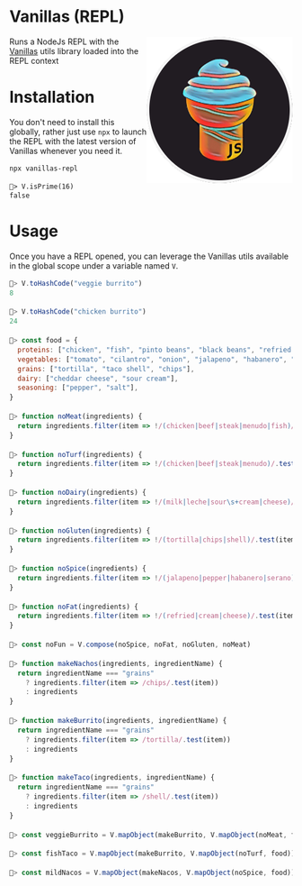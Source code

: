 # Vanillas (REPL)

<img
  src="https://raw.githubusercontent.com/arizonatribe/vanillas/master/media/logo_sunset_rounded.png"
  alt="Vanillas JS"
  align="right"
/>

Runs a NodeJs REPL with the [Vanillas](https://www.npmjs.com/package/vanillas) utils library loaded into the REPL context

# Installation

You don't need to install this globally, rather just use `npx` to launch the REPL with the latest version of Vanillas whenever you need it.

```
npx vanillas-repl

🍦> V.isPrime(16)
false
```

# Usage
Once you have a REPL opened, you can leverage the Vanillas utils available in the global scope under a variable named `V`.

```javascript
🍦> V.toHashCode("veggie burrito")
8

🍦> V.toHashCode("chicken burrito")
24

🍦> const food = {
  proteins: ["chicken", "fish", "pinto beans", "black beans", "refried beans"],
  vegetables: ["tomato", "cilantro", "onion", "jalapeno", "habanero", "serano"],
  grains: ["tortilla", "taco shell", "chips"],
  dairy: ["cheddar cheese", "sour cream"],
  seasoning: ["pepper", "salt"],
}

🍦> function noMeat(ingredients) {
  return ingredients.filter(item => !/(chicken|beef|steak|menudo|fish)/.test(item))
}

🍦> function noTurf(ingredients) {
  return ingredients.filter(item => !/(chicken|beef|steak|menudo)/.test(item))
}

🍦> function noDairy(ingredients) {
  return ingredients.filter(item => !/(milk|leche|sour\s+cream|cheese)/.test(item))
}

🍦> function noGluten(ingredients) {
  return ingredients.filter(item => !/(tortilla|chips|shell)/.test(item))
}

🍦> function noSpice(ingredients) {
  return ingredients.filter(item => !/(jalapeno|pepper|habanero|serano)/.test(item))
}

🍦> function noFat(ingredients) {
  return ingredients.filter(item => !/(refried|cream|cheese)/.test(item))
}

🍦> const noFun = V.compose(noSpice, noFat, noGluten, noMeat)

🍦> function makeNachos(ingredients, ingredientName) {
  return ingredientName === "grains"
    ? ingredients.filter(item => /chips/.test(item))
    : ingredients
}

🍦> function makeBurrito(ingredients, ingredientName) {
  return ingredientName === "grains"
    ? ingredients.filter(item => /tortilla/.test(item))
    : ingredients
}

🍦> function makeTaco(ingredients, ingredientName) {
  return ingredientName === "grains"
    ? ingredients.filter(item => /shell/.test(item))
    : ingredients
}

🍦> const veggieBurrito = V.mapObject(makeBurrito, V.mapObject(noMeat, food))

🍦> const fishTaco = V.mapObject(makeBurrito, V.mapObject(noTurf, food))

🍦> const mildNacos = V.mapObject(makeNacos, V.mapObject(noSpice, food))
```
